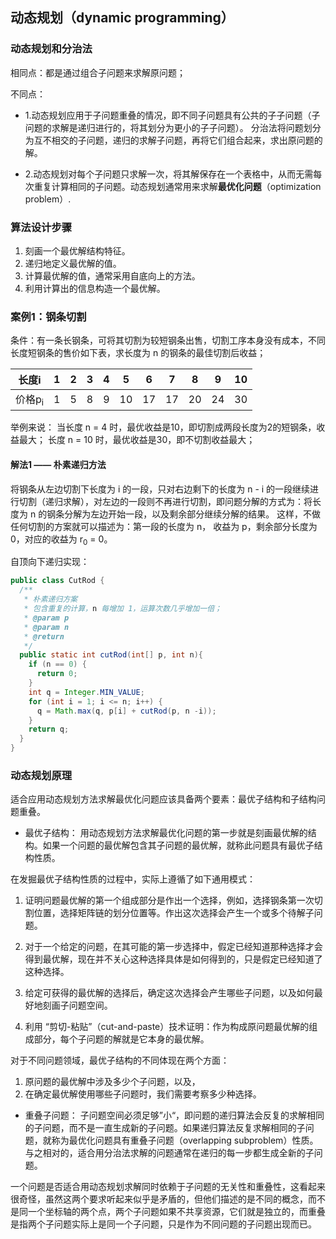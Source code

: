 ## 动态规划（dynamic programming）

### 动态规划和分治法

相同点：都是通过组合子问题来求解原问题；

不同点：
- 1.动态规划应用于子问题重叠的情况，即不同子问题具有公共的子子问题（子问题的求解是递归进行的，将其划分为更小的子子问题）。
分治法将问题划分为互不相交的子问题，递归的求解子问题，再将它们组合起来，求出原问题的解。

- 2.动态规划对每个子问题只求解一次，将其解保存在一个表格中，从而无需每次重复计算相同的子问题。动态规划通常用来求解**最优化问题**（optimization problem）.


### 算法设计步骤

1. 刻画一个最优解结构特征。
2. 递归地定义最优解的值。
3. 计算最优解的值，通常采用自底向上的方法。
4. 利用计算出的信息构造一个最优解。


### 案例1：钢条切割

条件：有一条长钢条，可将其切割为较短钢条出售，切割工序本身没有成本，不同长度短钢条的售价如下表，求长度为 n 的钢条的最佳切割后收益；

长度i             | 1    |  2  |  3  |  4  |  5  |  6  |  7  |  8  |  9  |  10
:----:           | :---:|:---:|:---:|:---:|:---:|:---:|:---:|:---:|:---:|:---:
价格p<sub>i</sub> | 1    | 5   |  8  |  9  |  10 |  17 |  17 |  20 |  24 |  30


举例来说：
当长度 n = 4 时，最优收益是10，即切割成两段长度为2的短钢条，收益最大；
长度 n = 10 时，最优收益是30，即不切割收益最大；

#### 解法1 —— 朴素递归方法

将钢条从左边切割下长度为 i 的一段，只对右边剩下的长度为 n - i 的一段继续进行切割（递归求解），对左边的一段则不再进行切割，即问题分解的方式为：将长度为 n 的钢条分解为左边开始一段，以及剩余部分继续分解的结果。
这样，不做任何切割的方案就可以描述为：第一段的长度为 n， 收益为 p，剩余部分长度为 0，对应的收益为 r<sub>0</sub> = 0。

自顶向下递归实现：

```java
public class CutRod {
  /**
   * 朴素递归方案
   * 包含重复的计算，n 每增加 1，运算次数几乎增加一倍；
   * @param p 
   * @param n
   * @return
   */
  public static int cutRod(int[] p, int n){
    if (n == 0) {
      return 0;
    }
    int q = Integer.MIN_VALUE;
    for (int i = 1; i <= n; i++) {
      q = Math.max(q, p[i] + cutRod(p, n -i));
    }
    return q;
  }
}
```

### 动态规划原理

适合应用动态规划方法求解最优化问题应该具备两个要素：最优子结构和子结构问题重叠。

- 最优子结构： 用动态规划方法求解最优化问题的第一步就是刻画最优解的结构。如果一个问题的最优解包含其子问题的最优解，就称此问题具有最优子结构性质。

在发掘最优子结构性质的过程中，实际上遵循了如下通用模式：

1. 证明问题最优解的第一个组成部分是作出一个选择，例如，选择钢条第一次切割位置，选择矩阵链的划分位置等。作出这次选择会产生一个或多个待解子问题。

2. 对于一个给定的问题，在其可能的第一步选择中，假定已经知道那种选择才会得到最优解，现在并不关心这种选择具体是如何得到的，只是假定已经知道了这种选择。

3. 给定可获得的最优解的选择后，确定这次选择会产生哪些子问题，以及如何最好地刻画子问题空间。

4. 利用 “剪切-粘贴”（cut-and-paste）技术证明：作为构成原问题最优解的组成部分，每个子问题的解就是它本身的最优解。

对于不同问题领域，最优子结构的不同体现在两个方面：

 1. 原问题的最优解中涉及多少个子问题，以及，
 2. 在确定最优解使用哪些子问题时，我们需要考察多少种选择。

- 重叠子问题： 子问题空间必须足够”小“，即问题的递归算法会反复的求解相同的子问题，而不是一直生成新的子问题。如果递归算法反复求解相同的子问题，就称为最优化问题具有重叠子问题（overlapping subproblem）性质。与之相对的，适合用分治法求解的问题通常在递归的每一步都生成全新的子问题。

一个问题是否适合用动态规划求解同时依赖于子问题的无关性和重叠性，这看起来很奇怪，虽然这两个要求听起来似乎是矛盾的，但他们描述的是不同的概念，而不是同一个坐标轴的两个点，两个子问题如果不共享资源，它们就是独立的，而重叠是指两个子问题实际上是同一个子问题，只是作为不同问题的子问题出现而已。